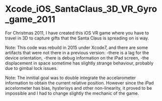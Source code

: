 # Xcode_iOS_SantaClaus_3D_VR_Gyro_game_2011
For Christmas 2011, I have created this iOS VR game where you have to travel in 3D to capture gifts that the Santa Claus is spreading on is way. 

Note: This code was rebuild in 2015 under Xcode7, and there are some artifacts that were not there in a previous version:
-there is a lag for the device orientation,
-there is debug information on the iPad screen,
-the displacement in space sometime has slightly strange behaviour, probably due to gimbal lock issues.

Note: The innitial goal was to double integrate the accelarometer information to obtain the current relative position.
However since the iPad accelormeter has bias, hysterisys and other non-linearity, it proved to be impossible and I had to change slightly the mechanic of the game.


